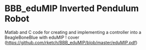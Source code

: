 # BBB_eduMIP Inverted Pendulum Robot
Matlab and C code for creating and implementing a controller into a BeagleBoneBlue with eduMIP
! cover (https://github.com/rketch/BBB_eduMIP/blob/master/eduMIP.pdf)
